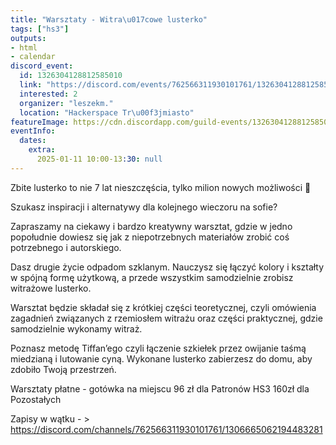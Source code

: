 ```yaml
---
title: "Warsztaty - Witra\u017cowe lusterko"
tags: ["hs3"]
outputs:
- html
- calendar
discord_event:
  id: 1326304128812585010
  link: "https://discord.com/events/762566311930101761/1326304128812585010"
  interested: 2
  organizer: "leszekm."
  location: "Hackerspace Tr\u00f3jmiasto"
featureImage: https://cdn.discordapp.com/guild-events/1326304128812585010/12739c93ddb916ce97abf449cac356e2.png?size=1024
eventInfo:
  dates:
    extra:
      2025-01-11 10:00-13:30: null
---
```

Zbite lusterko to nie 7 lat nieszczęścia, tylko milion nowych możliwości 🙂

Szukasz inspiracji i alternatywy dla kolejnego wieczoru na sofie?

Zapraszamy na ciekawy i bardzo kreatywny warsztat, gdzie w jedno popołudnie dowiesz się jak z niepotrzebnych materiałów zrobić coś potrzebnego i autorskiego.

Dasz drugie życie odpadom szklanym. Nauczysz się łączyć kolory i kształty w spójną formę użytkową, a przede wszystkim samodzielnie zrobisz witrażowe lusterko.

Warsztat będzie składał się z krótkiej części teoretycznej, czyli omówienia zagadnień związanych z rzemiosłem witrażu oraz części praktycznej, gdzie samodzielnie wykonamy witraż.

Poznasz metodę Tiffan’ego czyli łączenie szkiełek przez owijanie taśmą miedzianą i lutowanie cyną. Wykonane lusterko zabierzesz do domu, aby zdobiło Twoją przestrzeń.

Warsztaty płatne - gotówka na miejscu 
96 zł dla Patronów HS3
160zł dla Pozostałych 

Zapisy w wątku - > https://discord.com/channels/762566311930101761/1306665062194483281
